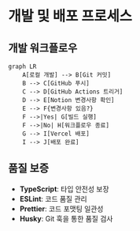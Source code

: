 # 개발 및 배포 프로세스

## 개발 워크플로우

```mermaid
graph LR
    A[로컬 개발] --> B[Git 커밋]
    B --> C[GitHub 푸시]
    C --> D[GitHub Actions 트리거]
    D --> E[Notion 변경사항 확인]
    E --> F{변경사항 있음?}
    F -->|Yes| G[빌드 실행]
    F -->|No| H[워크플로우 종료]
    G --> I[Vercel 배포]
    I --> J[배포 완료]
```

## 품질 보증

- **TypeScript**: 타입 안전성 보장
- **ESLint**: 코드 품질 관리
- **Prettier**: 코드 포맷팅 일관성
- **Husky**: Git 훅을 통한 품질 검사
